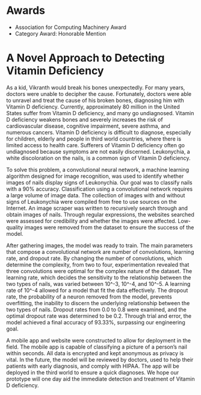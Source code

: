 # Awards
- Association for Computing Machinery Award
- Category Award: Honorable Mention

# A Novel Approach to Detecting Vitamin Deficiency

As a kid, Vikranth would break his bones unexpectedly. For many years, doctors were unable to decipher the cause. Fortunately, doctors were able to unravel and treat the cause of his broken bones, diagnosing him with Vitamin D deficiency. Currently, approximately 80 million in the United States suffer from Vitamin D deficiency, and many go undiagnosed. Vitamin D deficiency weakens bones and severely increases the risk of cardiovascular disease, cognitive impairment, severe asthma, and numerous cancers. Vitamin D deficiency is difficult to diagnose, especially for children, elderly and people in third world countries, where there is limited access to health care. Sufferers of Vitamin D deficiency often go undiagnosed because symptoms are not easily discerned. Leukonychia, a white discoloration on the nails, is a common sign of Vitamin D deficiency. 

To solve this problem, a convolutional neural network, a machine learning algorithm designed for image recognition, was used to identify whether images of nails display signs of Leukonychia. Our goal was to classify nails with a 90% accuracy. Classification using a convolutional network requires a large volume of image data. The collection of images with and without signs of Leukonychia were compiled from free to use sources on the Internet. An image scraper was written to recursively search through and obtain images of nails. Through regular expressions, the websites searched were assessed for credibility and whether the images were affected. Low-quality images were removed from the dataset to ensure the success of the model. 

After gathering images, the model was ready to train. The main parameters that compose a convolutional network are number of convolutions, learning rate, and dropout rate. By changing the number of convolutions, which determine the complexity, from two to four, experimentation revealed that three convolutions were optimal for the complex nature of the dataset. The learning rate, which decides the sensitivity to the relationship between the two types of nails, was varied between 10^-3, 10^-4, and 10^-5. A learning rate of 10^-4 allowed for a model that fit the data effectively. The dropout rate, the probability of a neuron removed from the model, prevents overfitting, the inability to discern the underlying relationship between the two types of nails. Dropout rates from 0.0 to 0.8 were examined, and the optimal dropout rate was determined to be 0.2. Through trial and error, the model achieved a final accuracy of 93.33%, surpassing our engineering goal. 

A mobile app and website were constructed to allow for deployment in the field. The mobile app is capable of classifying a picture of a person’s nail within seconds. All data is encrypted and kept anonymous as privacy is vital. In the future, the model will be reviewed by doctors, used to help their patients with early diagnosis, and comply with HIPAA. The app will be deployed in the third world to ensure a quick diagnoses. We hope our prototype will one day aid the immediate detection and treatment of Vitamin D deficiency.


